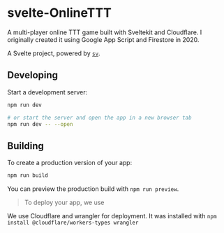 # svelte-OnlineTTT

A multi-player online TTT game built with Sveltekit and Cloudflare.
I originally created it using Google App Script and Firestore in 2020.

A Svelte project, powered by [`sv`](https://github.com/sveltejs/cli).

## Developing

Start a development server:

```bash
npm run dev

# or start the server and open the app in a new browser tab
npm run dev -- --open
```

## Building

To create a production version of your app:

```bash
npm run build
```

You can preview the production build with `npm run preview`.

> To deploy your app, we use

We use Cloudflare and wrangler for deployment.
It was installed with
`npm install @cloudflare/workers-types wrangler`
